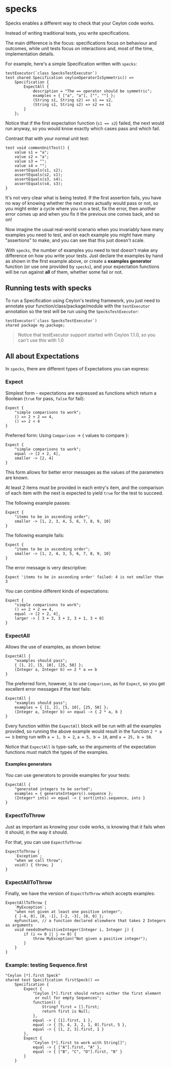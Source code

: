 # specks

Specks enables a different way to check that your Ceylon code works.

Instead of writing traditional tests, you write specifications.

The main difference is the focus: specifications focus on behaviour and outcomes, while unit tests focus on interactions and, most of the time, implementation details.

For example, here's a simple Specification written with ``specks``:

```ceylon
testExecutor(`class SpecksTestExecutor`)
test shared Specification ceylonOperatorIsSymmetric() =>
    Specification {
        ExpectAll {
            description = "The == operator should be symmetric";
            examples = { ["a", "a"], ["", ""] };
            (String s1, String s2) => s1 == s2,
            (String s1, String s2) => s2 == s1
        }
    };
```

Notice that if the first expectation function (``s1 == s2``) failed, the next would run anyway, so you would know exactly which cases pass and which fail.

Contrast that with your normal unit test:

```ceylon
test void commonUnitTest() {
    value s1 = "a";
    value s2 = "a";
    value s3 = "";
    value s4 = "";
    assertEquals(s1, s2);
    assertEquals(s2, s1);
    assertEquals(s3, s4);
    assertEquals(s4, s3);
}
```

It's not very clear what is being tested.
If the first assertion fails, you have no way of knowing whether the next ones actually would pass or not, so you might enter a cycle where you
run a test, fix the error, then another error comes up and when you fix it the previous one comes back, and so on!

Now imagine the usual real-world scenario when you invariably have many examples you need to test, and on each example you might have many "assertions" to make, and you can see that this just doesn't scale.

With ``specks``, the number of examples you need to test doesn't make any difference on how you write your tests. Just declare the examples by hand as shown in the first example above, or create a **examples generator** function (or use one provided by ``specks``), and your expectation functions will be run against **all** of them, whether some fail or not.

## Running tests with specks

To run a Specification using Ceylon's testing framework, you just need to annotate your function/class/package/module with the ``testExecutor`` annotation so the test will be run using the ``SpecksTestExecutor``:

```ceylon
testExecutor(`class SpecksTestExecutor`)
shared package my.package;
```

> Notice that testExecutor support started with Ceylon 1.1.0, so you can't use this with 1.0


## All about Expectations

In ``specks``, there are different types of Expectations you can express:

### Expect

Simplest form - expectations are expressed as functions which return a Boolean (`true` for pass, `false` for fail):

```ceylon
Expect {
    "simple comparisons to work";
    () => 2 + 2 == 4,
    () => 2 < 4
}
```

Preferred form: Using ``Comparison`` -> { values to compare }:

```ceylon
Expect {
    "simple comparisons to work";
    equal -> [2 + 2, 4],
    smaller -> [2, 4]
}
```

This form allows for better error messages as the values of the parameters are known.

At least 2 items must be provided in each entry's item, and the comparison of each item with the next is expected to yield `true`
for the test to succeed.

The following example passes:

```ceylon
Expect {
    "items to be in ascending order";
    smaller -> [1, 2, 3, 4, 5, 6, 7, 8, 9, 10]
}
```

The following example fails:

```ceylon
Expect {
    "items to be in ascending order";
    smaller -> [1, 2, 4, 3, 5, 6, 7, 8, 9, 10]
}
```

The error message is very descriptive:

```
Expect 'items to be in ascending order' failed: 4 is not smaller than 3
```

You can combine different kinds of expectations:

```ceylon
Expect {
    "simple comparisons to work";
    () => 2 + 2 == 4,
    equal -> [2 + 2, 4],
    larger -> [ 3 + 3, 3 + 2, 3 + 1, 3 + 0]
}
```

### ExpectAll

Allows the use of examples, as shown below:

```ceylon
ExpectAll {
    "examples should pass";
    { [1, 2], [5, 10], [25, 50] };
    (Integer a, Integer b) => 2 * a == b
}
```

The preferred form, however, is to use `Comparison`, as for `Expect`, so you get excellent error messages if the test fails:

```ceylon
ExpectAll {
    "examples should pass";
    examples = { [1, 2], [5, 10], [25, 50] };
    (Integer a, Integer b) => equal -> { 2 * a, b }
}
```

Every function within the ``ExpectAll`` block will be run with all the examples provided, so running the above example would result in the function ``2 * a == b`` being run with ``a = 1, b = 2``, ``a = 5, b = 10``, and ``a = 25, b = 50``.

Notice that ``ExpectAll`` is type-safe, so the arguments of the expectation functions must match the types of the examples.

#### Examples generators

You can use generators to provide examples for your tests:

```ceylon
ExpectAll {
    "generated integers to be sorted";
    examples = { generateIntegers().sequence };
    (Integer* ints) => equal -> { sort(ints).sequence, ints }
}
```

### ExpectToThrow

Just as important as knowing your code works, is knowing that it fails when it should, in the way it should.

For that, you can use ``ExpectToThrow``:

```ceylon
ExpectToThrow {
    `Exception`;
    "when we call throw";
    void() { throw; }
}
```

### ExpectAllToThrow

Finally, we have the version of ``ExpectToThrow`` which accepts examples:

```ceylon
ExpectAllToThrow {
    `MyException`;
    "when not given at least one positive integer";
    { [-4, 0], [0, -1], [-2, -3], [0, 0] };
    myFunction, // a function declared elsewhere that takes 2 Integers as arguments
    void needsOnePositiveInteger(Integer i, Integer j) {
        if (i <= 0 || j <= 0) {
            throw MyException("Not given a positive integer");
        }
    }
}
```


### Example: testing Sequence.first

```ceylon
"Ceylon [*].first Speck"
shared test Specification firstSpeck() =>
    Specification {
        Expect {
            "Ceylon [*].first should return either the first element
             or null for empty Sequences";
            function() {
                String? first = [].first;
                return first is Null;
            },
            equal -> { [1].first, 1 },
            equal -> { [5, 4, 3, 2, 1, 0].first, 5 },
            equal -> { [1, 2, 3].first, 1 }
        },
        Expect {
            "Ceylon [*].first to work with String[]";
            equal -> { ["A"].first, "A" },
            equal -> { ["B", "C", "D"].first, "B" }
        }
    }
```


